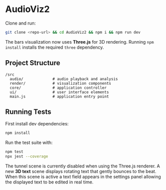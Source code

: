 # AudioViz2

Clone and run:

```bash
git clone <repo-url> && cd AudioViz2 && npm i && npm run dev
```

The bars visualization now uses **Three.js** for 3D rendering. Running `npm install` installs the required `three` dependency.

## Project Structure

```
/src
  audio/             # audio playback and analysis
  render/            # visualization components
  core/              # application controller
  ui/                # user interface elements
  main.js            # application entry point
```

## Running Tests

First install dev dependencies:

```bash
npm install
```

Run the test suite with:

```bash
npm test
npx jest --coverage
```

The tunnel scene is currently disabled when using the Three.js renderer. A new
**3D text** scene displays rotating text that gently bounces to the beat. When this scene is active a text field appears in the settings panel allowing the displayed text to be edited in real time.
